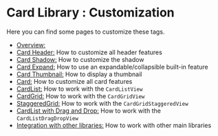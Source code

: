 # Card Library : Customization

Here you can find some pages to customize these tags.

* [Overview:](https://github.com/gabrielemariotti/cardslib/tree/master/doc/OVERVIEW.md)
* [Card Header:](https://github.com/gabrielemariotti/cardslib/tree/master/doc/HEADER.md) How to customize all header features
* [Card Shadow:](https://github.com/gabrielemariotti/cardslib/tree/master/doc/SHADOW.md) How to customize the shadow
* [Card Expand:](https://github.com/gabrielemariotti/cardslib/tree/master/doc/EXPAND.md) How to use an expandable/collapsible built-in feature
* [Card Thumbnail:](https://github.com/gabrielemariotti/cardslib/tree/master/doc/THUMBNAIL.md) How to display a thumbnail
* [Card:](https://github.com/gabrielemariotti/cardslib/tree/master/doc/CARD.md) How to customize all card features
* [CardList:](https://github.com/gabrielemariotti/cardslib/tree/master/doc/CARDLIST.md) How to work with the `CardListView`
* [CardGrid:](https://github.com/gabrielemariotti/cardslib/tree/master/doc/CARDGRID.md) How to work with the `CardGridView`
* [StaggeredGrid:](https://github.com/gabrielemariotti/cardslib/tree/master/doc/STAGGEREDGRID.md) How to work with the `CardGridStaggeredView`
* [CardList with Drag and Drop:](https://github.com/gabrielemariotti/cardslib/tree/master/doc/DRAGDROPLIST.md) How to work with the `CardListDragDropView`
* [Integration with other libraries:](https://github.com/gabrielemariotti/cardslib/tree/master/doc/OTHERLIBRARIES.md) How to work with other main libraries
